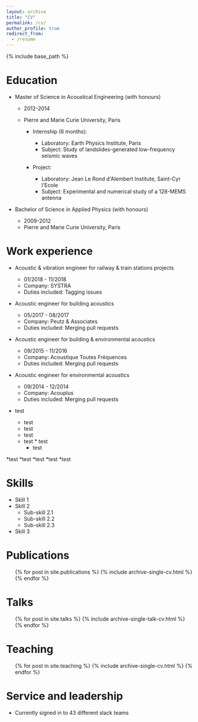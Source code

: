 ```yaml
---
layout: archive
title: "CV"
permalink: /cv/
author_profile: true
redirect_from:
  - /resume
---
```


{% include base_path %}

Education
======
* Master of Science in Acoustical Engineering (with honours)
  * 2012-2014
  * Pierre and Marie Curie University, Paris
	
	* Internship (6 months):
		* Laboratory: Earth Physics Institute, Paris
		* Subject: Study of landslides-generated low-frequency seismic waves
	
	* Project:
		* Laboratory: Jean Le Rond d'Alembert Institute, Saint-Cyr l'Ecole
		* Subject: Experimental and numerical study of a 128-MEMS antenna
	
* Bachelor of Science in Applied Physics (with honours)
  * 2009-2012
  * Pierre and Marie Curie University, Paris
  
Work experience
======
* Acoustic & vibration engineer for railway & train stations projects
  * 01/2018 - 11/2018
  * Company: SYSTRA
  * Duties included: Tagging issues

* Acoustic engineer for building acoustics
  * 05/2017 - 08/2017
  * Company: Peutz & Associates
  * Duties included: Merging pull requests
  
* Acoustic engineer for building & environmental acoustics
  * 09/2015 - 11/2016
  * Company: Acoustique Toutes Fréquences
  * Duties included: Merging pull requests

* Acoustic engineer for environmental acoustics
  * 09/2014 - 12/2014
  * Company: Acouplus
  * Duties included: Merging pull requests
  
* test
  * test
   * test
    * test
	 * test
	  * test
	   * test

*test
	*test
		*test
			*test
				*test
	   
  
Skills
======
* Skill 1
* Skill 2
  * Sub-skill 2.1
  * Sub-skill 2.2
  * Sub-skill 2.3
* Skill 3

Publications
======
  <ul>{% for post in site.publications %}
    {% include archive-single-cv.html %}
  {% endfor %}</ul>
  
Talks
======
  <ul>{% for post in site.talks %}
    {% include archive-single-talk-cv.html %}
  {% endfor %}</ul>
  
Teaching
======
  <ul>{% for post in site.teaching %}
    {% include archive-single-cv.html %}
  {% endfor %}</ul>
  
Service and leadership
======
* Currently signed in to 43 different slack teams
